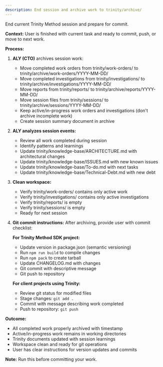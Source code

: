 ```yaml
---
description: End session and archive work to trinity/archive/
---
```


End current Trinity Method session and prepare for commit.

**Context:** User is finished with current task and ready to commit, push, or move to next work.

**Process:**
1. **ALY (CTO)** archives session work:
   - Move completed work orders from trinity/work-orders/ to trinity/archive/work-orders/YYYY-MM-DD/
   - Move completed investigations from trinity/investigations/ to trinity/archive/investigations/YYYY-MM-DD/
   - Move reports from trinity/reports/ to trinity/archive/reports/YYYY-MM-DD/
   - Move session files from trinity/sessions/ to trinity/archive/sessions/YYYY-MM-DD/
   - Keep active/in-progress work orders and investigations (don't archive incomplete work)
   - Create session summary document in archive

2. **ALY analyzes session events:**
   - Review all work completed during session
   - Identify patterns and learnings
   - Update trinity/knowledge-base/ARCHITECTURE.md with architectural changes
   - Update trinity/knowledge-base/ISSUES.md with new known issues
   - Update trinity/knowledge-base/To-do.md with next tasks
   - Update trinity/knowledge-base/Technical-Debt.md with new debt

3. **Clean workspace:**
   - Verify trinity/work-orders/ contains only active work
   - Verify trinity/investigations/ contains only active investigations
   - Verify trinity/reports/ is empty
   - Verify trinity/sessions/ is empty
   - Ready for next session

4. **Git commit instructions:**
   After archiving, provide user with commit checklist:

   **For Trinity Method SDK project:**
   - Update version in package.json (semantic versioning)
   - Run `npm run build` to compile changes
   - Run `npm pack` to create tarball
   - Update CHANGELOG.md with changes
   - Git commit with descriptive message
   - Git push to repository

   **For client projects using Trinity:**
   - Review git status for modified files
   - Stage changes: `git add .`
   - Commit with message describing work completed
   - Push to repository: `git push`

**Outcome:**
- All completed work properly archived with timestamp
- Active/in-progress work remains in working directories
- Trinity documents updated with session learnings
- Workspace clean and ready for git operations
- User has clear instructions for version updates and commits

**Note:** Run this before committing your work.

